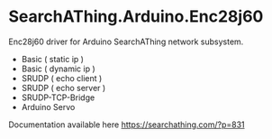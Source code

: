 # SearchAThing.Arduino.Enc28j60
Enc28j60 driver for Arduino SearchAThing network subsystem.
- Basic ( static ip )
- Basic ( dynamic ip )
- SRUDP ( echo client )
- SRUDP ( echo server )
- SRUDP-TCP-Bridge
- Arduino Servo

Documentation available here https://searchathing.com/?p=831
